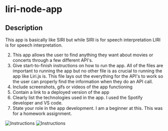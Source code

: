 # liri-node-app

## Description

This app is basically like SIRI but while SIRI is for speech interpretation LIRI is for speech interpretation.

2. This app allows the user to find anything they want about movies or concerts through a few different API's.
3. Give start-to-finish instructions on how to run the app. All of the files are important to running the app but no other file is as crucial to running the app like Liri.js is. This file lays out the everything for the API's to work so the user can properly find the information when they do an API call.
4. Include screenshots, gifs or videos of the app functioning
5. Contain a link to a deployed version of the app
6. Clearly list the technologies used in the app. I used the Spotify developer and VS code.
7. State your role in the app development. I am a beginner at this. This was for a homework assignment.

![Instructions](images/functionality.gif)
![Instructions](images/functionality2.gif)
